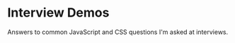 Interview Demos
===============

Answers to common JavaScript and CSS questions I'm asked at interviews.
